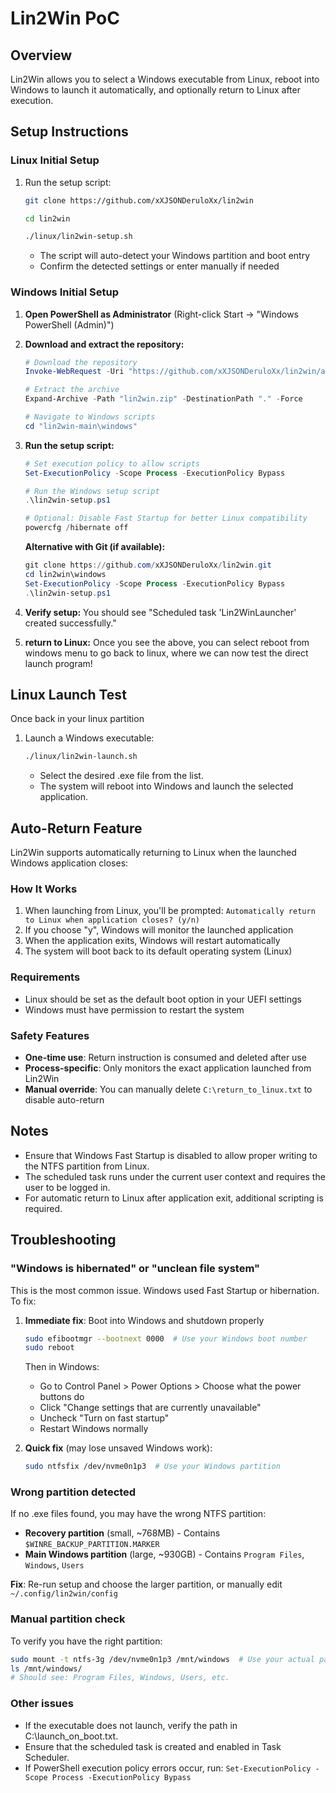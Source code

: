 # Lin2Win PoC

## Overview

Lin2Win allows you to select a Windows executable from Linux, reboot into Windows to launch it automatically, and optionally return to Linux after execution.

## Setup Instructions

### Linux Initial Setup

1. Run the setup script:

   ```bash
   git clone https://github.com/xXJSONDeruloXx/lin2win

   cd lin2win
   
   ./linux/lin2win-setup.sh
   ```

   - The script will auto-detect your Windows partition and boot entry
   - Confirm the detected settings or enter manually if needed


### Windows Initial Setup

1. **Open PowerShell as Administrator** (Right-click Start → "Windows PowerShell (Admin)")

2. **Download and extract the repository:**
   ```powershell
   # Download the repository
   Invoke-WebRequest -Uri "https://github.com/xXJSONDeruloXx/lin2win/archive/refs/heads/main.zip" -OutFile "lin2win.zip"
   
   # Extract the archive
   Expand-Archive -Path "lin2win.zip" -DestinationPath "." -Force
   
   # Navigate to Windows scripts
   cd "lin2win-main\windows"
   ```

3. **Run the setup script:**
   ```powershell
   # Set execution policy to allow scripts
   Set-ExecutionPolicy -Scope Process -ExecutionPolicy Bypass
   
   # Run the Windows setup script
   .\lin2win-setup.ps1
   
   # Optional: Disable Fast Startup for better Linux compatibility
   powercfg /hibernate off
   ```

   **Alternative with Git (if available):**
   ```powershell
   git clone https://github.com/xXJSONDeruloXx/lin2win.git
   cd lin2win\windows
   Set-ExecutionPolicy -Scope Process -ExecutionPolicy Bypass
   .\lin2win-setup.ps1
   ```

4. **Verify setup:** You should see "Scheduled task 'Lin2WinLauncher' created successfully."

5. **return to Linux:** Once you see the above, you can select reboot from windows menu to go back to linux, where we can now test the direct launch program!

## Linux Launch Test

Once back in your linux partition

1. Launch a Windows executable:

   ```bash
   ./linux/lin2win-launch.sh
   ```

   - Select the desired .exe file from the list.
   - The system will reboot into Windows and launch the selected application.

## Auto-Return Feature

Lin2Win supports automatically returning to Linux when the launched Windows application closes:

### **How It Works**
1. When launching from Linux, you'll be prompted: `Automatically return to Linux when application closes? (y/n)`
2. If you choose "y", Windows will monitor the launched application
3. When the application exits, Windows will restart automatically
4. The system will boot back to its default operating system (Linux)

### **Requirements**
- Linux should be set as the default boot option in your UEFI settings
- Windows must have permission to restart the system

### **Safety Features**
- **One-time use**: Return instruction is consumed and deleted after use
- **Process-specific**: Only monitors the exact application launched from Lin2Win
- **Manual override**: You can manually delete `C:\return_to_linux.txt` to disable auto-return

## Notes

- Ensure that Windows Fast Startup is disabled to allow proper writing to the NTFS partition from Linux.
- The scheduled task runs under the current user context and requires the user to be logged in.
- For automatic return to Linux after application exit, additional scripting is required.

## Troubleshooting

### **"Windows is hibernated" or "unclean file system"**
This is the most common issue. Windows used Fast Startup or hibernation. To fix:

1. **Immediate fix**: Boot into Windows and shutdown properly
   ```bash
   sudo efibootmgr --bootnext 0000  # Use your Windows boot number
   sudo reboot
   ```
   Then in Windows: 
   - Go to Control Panel > Power Options > Choose what the power buttons do
   - Click "Change settings that are currently unavailable"  
   - Uncheck "Turn on fast startup"
   - Restart Windows normally

2. **Quick fix** (may lose unsaved Windows work):
   ```bash
   sudo ntfsfix /dev/nvme0n1p3  # Use your Windows partition
   ```

### **Wrong partition detected**
If no .exe files found, you may have the wrong NTFS partition:
- **Recovery partition** (small, ~768MB) - Contains `$WINRE_BACKUP_PARTITION.MARKER`
- **Main Windows partition** (large, ~930GB) - Contains `Program Files`, `Windows`, `Users`

**Fix**: Re-run setup and choose the larger partition, or manually edit `~/.config/lin2win/config`

### **Manual partition check**
To verify you have the right partition:
```bash
sudo mount -t ntfs-3g /dev/nvme0n1p3 /mnt/windows  # Use your actual partition
ls /mnt/windows/
# Should see: Program Files, Windows, Users, etc.
```

### **Other issues**
- If the executable does not launch, verify the path in C:\launch_on_boot.txt.
- Ensure that the scheduled task is created and enabled in Task Scheduler.
- If PowerShell execution policy errors occur, run: `Set-ExecutionPolicy -Scope Process -ExecutionPolicy Bypass`

